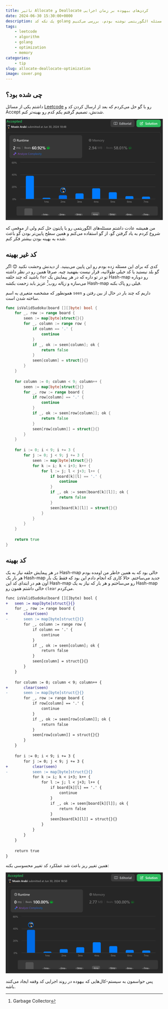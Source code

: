 ```yaml
---
title: تاثیر Allocate و Deallocate کردن‌های بیهوده بر زمان اجرایی
date: 2024-06-30 15:30:00+0000
description: یک تکه کد golang را که برای حل یک مسئله الگوریتمی نوشته بودم، بررسی می‌کنیم
tags: 
    - leetcode
    - algorithm
    - golang
    - optimization
    - memory
categories:
    - tip
slug: allocate-deallocate-optimization
image: cover.png
---
```


## چی شده بود؟

داشتم یکی از مسائل [Leetcode](https://leetcode.com/problems/valid-sudoku/submissions/1304929030/) رو با گو حل می‌کردم که بعد از ارسال کردن کد و Accept شدنش، تصمیم گرفتم یکم کدم رو بهینه‌تر کنم.

![نتیجه و آمار اجرای کد اول](accept1.png)


من همیشه عادت داشتم مسئله‌های الگوریتمی رو با پایتون حل کنم ولی از موقعی که شروع کردم به یاد گرفتن گو، از گو استفاده می‌کنم و همین سطح پایین‌تر بودن گو باعث شده به بهینه‌ بودن بیشتر فکر کنم.

## کد غیر بهینه

کدی که برای این مسئله زده بودم رو این پایین می‌بینید. از دیدنش وحشت نکنید 😊 اگر گو بلد نیستید یا کد خیلی طولانیه، قرار نیست بفهمید چیه. صرفا همین رو در نظر داشته باشید که چند حلقه `for` تو در تو داره که در هر پیمایش یک Hash-map رو دوباره می‌سازه و <cite>زباله روب[^1]</cite> عزیز بابد زحمت بکشه Hash-map قبلی رو پاک بکنه.

[^1]: Garbage Collector

همونطور که مشخصه متغیری به اسم `seen` داریم که چند بار در حال از بین رفتن و ساخته شدن است.


```go
func isValidSudoku(board [][]byte) bool {
	for _, row := range board {
		seen := map[byte]struct{}{}
		for _, column := range row {
			if column == '.' {
				continue
			}
			if _, ok := seen[column]; ok {
				return false
			}
			seen[column] = struct{}{}
		}
	}

	for column := 0; column < 9; column++ {
		seen := map[byte]struct{}{}
		for _, row := range board {
			if row[column] == '.' {
				continue
			}
			if _, ok := seen[row[column]]; ok {
				return false
			}
			seen[row[column]] = struct{}{}
		}
	}

	for i := 0; i < 9; i += 3 {
		for j := 0; j < 9; j += 3 {
			seen := map[byte]struct{}{}
			for k := i; k < i+3; k++ {
				for l := j; l < j+3; l++ {
					if board[k][l] == '.' {
						continue
					}
					if _, ok := seen[board[k][l]]; ok {
						return false
					}
					seen[board[k][l]] = struct{}{}
				}
			}
		}
	}

	return true
}
```

## کد بهینه

در هر پیمایش حلقه نیاز به یک Hash-map خالی بود که  به همین خاطر من اومده بودم هر بار یک Hash-map جدید می‌ساختم. حالا کاری که انجام دادم این بود که فقط یک بار اون هم در ابتدای کد این Hash-map رو می‌ساختم و هر بار که نیاز به یک Hash-map خالی داشتم همون رو `clear` می‌کردم.

```diff
func isValidSudoku(board [][]byte) bool {
+	seen := map[byte]struct{}{}
	for _, row := range board {
+		clear(seen)
-		seen := map[byte]struct{}{}
		for _, column := range row {
			if column == '.' {
				continue
			}
			if _, ok := seen[column]; ok {
				return false
			}
			seen[column] = struct{}{}
		}
	}

	for column := 0; column < 9; column++ {
+		clear(seen)
-		seen := map[byte]struct{}{}
		for _, row := range board {
			if row[column] == '.' {
				continue
			}
			if _, ok := seen[row[column]]; ok {
				return false
			}
			seen[row[column]] = struct{}{}
		}
	}

	for i := 0; i < 9; i += 3 {
		for j := 0; j < 9; j += 3 {
+			clear(seen)
-			seen := map[byte]struct{}{}
			for k := i; k < i+3; k++ {
				for l := j; l < j+3; l++ {
					if board[k][l] == '.' {
						continue
					}
					if _, ok := seen[board[k][l]]; ok {
						return false
					}
					seen[board[k][l]] = struct{}{}
				}
			}
		}
	}

	return true
}
```

همین تغییر ریز باعث شد عملکرد کد تغییر محسوسی بکنه:

![نتیجه و آمار اجرا بعد از بهینه کردن کد](accept2.png)

پس حواسمون به سیستم-کال‌هایی که بیهوده در روند اجرایی کد وقفه ایجاد می‌کنند باشه.